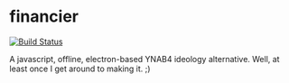 # financier

[![Build Status](https://travis-ci.org/aeharding/financier.svg?branch=master)](https://travis-ci.org/aeharding/financier)

A javascript, offline, electron-based YNAB4 ideology alternative. Well, at least once I get around to making it. ;)
